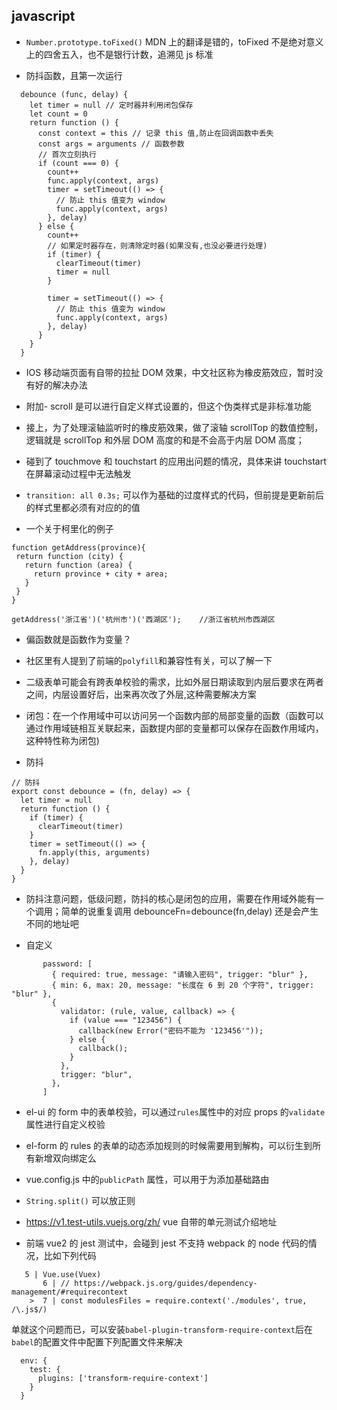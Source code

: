 <!--
 * @Author: zd
 * @Date: 2023-12-05 11:19:51
 * @LastEditors: zd
 * @LastEditTime: 2023-12-29 10:19:21
 * @Description:
-->

## javascript

- `Number.prototype.toFixed()` MDN 上的翻译是错的，toFixed 不是绝对意义上的四舍五入，也不是银行计数，追溯见 js 标准

- 防抖函数，且第一次运行

```
  debounce (func, delay) {
    let timer = null // 定时器并利用闭包保存
    let count = 0
    return function () {
      const context = this // 记录 this 值,防止在回调函数中丢失
      const args = arguments // 函数参数
      // 首次立刻执行
      if (count === 0) {
        count++
        func.apply(context, args)
        timer = setTimeout(() => {
          // 防止 this 值变为 window
          func.apply(context, args)
        }, delay)
      } else {
        count++
        // 如果定时器存在，则清除定时器(如果没有,也没必要进行处理)
        if (timer) {
          clearTimeout(timer)
          timer = null
        }

        timer = setTimeout(() => {
          // 防止 this 值变为 window
          func.apply(context, args)
        }, delay)
      }
    }
  }
```

- IOS 移动端页面有自带的拉扯 DOM 效果，中文社区称为橡皮筋效应，暂时没有好的解决办法

- 附加- scroll 是可以进行自定义样式设置的，但这个伪类样式是非标准功能

- 接上，为了处理滚轴监听时的橡皮筋效果，做了滚轴 scrollTop 的数值控制，逻辑就是 scrollTop 和外层 DOM 高度的和是不会高于内层 DOM 高度；

- 碰到了 touchmove 和 touchstart 的应用出问题的情况，具体来讲 touchstart 在屏幕滚动过程中无法触发

- `transition: all 0.3s;` 可以作为基础的过度样式的代码，但前提是更新前后的样式里都必须有对应的的值

- 一个关于柯里化的例子

```
function getAddress(province){
 return function (city) {
   return function (area) {
     return province + city + area;
   }
 }
}

getAddress('浙江省')('杭州市')('西湖区');    //浙江省杭州市西湖区
```

- 偏函数就是函数作为变量？

- 社区里有人提到了前端的`polyfill`和兼容性有关，可以了解一下

- 二级表单可能会有跨表单校验的需求，比如外层日期读取到内层后要求在两者之间，内层设置好后，出来再次改了外层,这种需要解决方案

- 闭包：在一个作用域中可以访问另一个函数内部的局部变量的函数（函数可以通过作用域链相互关联起来，函数提内部的变量都可以保存在函数作用域内，这种特性称为闭包)

- 防抖

```
// 防抖
export const debounce = (fn, delay) => {
  let timer = null
  return function () {
    if (timer) {
      clearTimeout(timer)
    }
    timer = setTimeout(() => {
      fn.apply(this, arguments)
    }, delay)
  }
}
```

- 防抖注意问题，低级问题，防抖的核心是闭包的应用，需要在作用域外能有一个调用；简单的说重复调用 debounceFn=debounce(fn,delay) 还是会产生不同的地址吧

- 自定义

```
       password: [
         { required: true, message: "请输入密码", trigger: "blur" },
         { min: 6, max: 20, message: "长度在 6 到 20 个字符", trigger: "blur" },
         {
           validator: (rule, value, callback) => {
             if (value === "123456") {
               callback(new Error("密码不能为 '123456'"));
             } else {
               callback();
             }
           },
           trigger: "blur",
         },
       ]
```

- el-ui 的 form 中的表单校验，可以通过`rules`属性中的对应 props 的`validate`属性进行自定义校验

- el-form 的 rules 的表单的动态添加规则的时候需要用到解构，可以衍生到所有新增双向绑定么

- vue.config.js 中的`publicPath` 属性，可以用于为添加基础路由

- `String.split()` 可以放正则

- https://v1.test-utils.vuejs.org/zh/ vue 自带的单元测试介绍地址

- 前端 vue2 的 jest 测试中，会碰到 jest 不支持 webpack 的 node 代码的情况，比如下列代码

```
   5 | Vue.use(Vuex)
       6 | // https://webpack.js.org/guides/dependency-management/#requirecontext
    >  7 | const modulesFiles = require.context('./modules', true, /\.js$/)
```

单就这个问题而已，可以安装`babel-plugin-transform-require-context`后在`babel`的配置文件中配置下列配置文件来解决

```
  env: {
    test: {
      plugins: ['transform-require-context']
    }
  }
```
